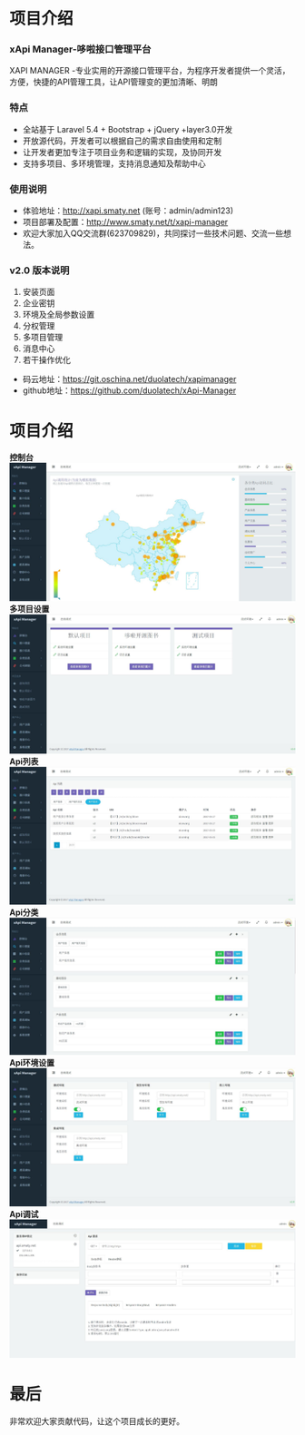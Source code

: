 项目介绍
========
### xApi Manager-哆啦接口管理平台
XAPI MANAGER -专业实用的开源接口管理平台，为程序开发者提供一个灵活，方便，快捷的API管理工具，让API管理变的更加清晰、明朗
### 特点
* 全站基于 Laravel 5.4  + Bootstrap + jQuery +layer3.0开发
* 开放源代码，开发者可以根据自己的需求自由使用和定制
* 让开发者更加专注于项目业务和逻辑的实现，及协同开发
* 支持多项目、多环境管理，支持消息通知及帮助中心

### 使用说明

* 体验地址：http://xapi.smaty.net (账号：admin/admin123)
* 项目部署及配置：http://www.smaty.net/t/xapi-manager
* 欢迎大家加入QQ交流群(623709829)，共同探讨一些技术问题、交流一些想法。

### v2.0 版本说明

1. 安装页面
2. 企业密钥
3. 环境及全局参数设置
4. 分权管理
5. 多项目管理
6. 消息中心
7. 若干操作优化

* 码云地址：https://git.oschina.net/duolatech/xapimanager
* github地址：https://github.com/duolatech/xApi-Manager

项目介绍
========
**控制台** 
<img src="./screenshot/kongzhitai.jpg">
**多项目设置** 
<img src="./screenshot/duoxiangmu.jpg">
**Api列表** 
<img src="./screenshot/apilist.jpg">
**Api分类** 
<img src="./screenshot/fenlei.jpg">
**Api环境设置** 
<img src="./screenshot/huanjing.jpg">
**Api调试**
<img src="./screenshot/debug.jpg">

最后
========
非常欢迎大家贡献代码，让这个项目成长的更好。
